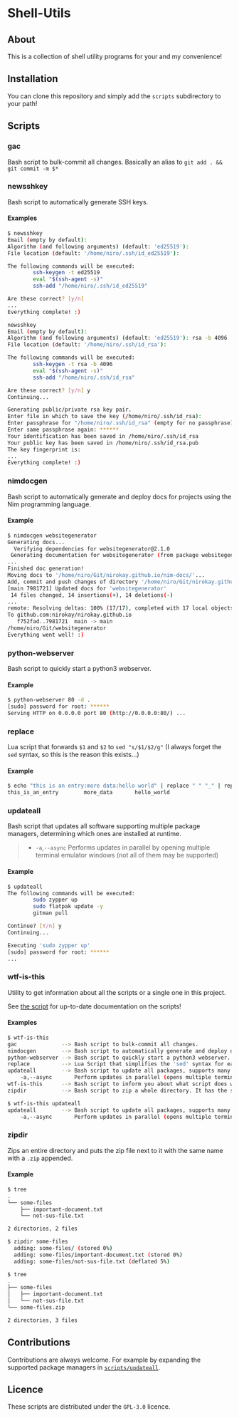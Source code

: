 # Shell-Utils

## About

This is a collection of shell utility programs for your and my convenience!

## Installation

You can clone this repository and simply add the `scripts` subdirectory to your path!

## Scripts

### gac

Bash script to bulk-commit all changes. Basically an alias to `git add . && git commit -m $*`

### newsshkey

Bash script to automatically generate SSH keys.

#### Examples

```bash
$ newsshkey
Email (empty by default): 
Algorithm (and following arguments) (default: 'ed25519'): 
File location (default: '/home/niro/.ssh/id_ed25519'): 

The following commands will be executed:
        ssh-keygen -t ed25519
        eval "$(ssh-agent -s)"
        ssh-add "/home/niro/.ssh/id_ed25519"

Are these correct? [y/n] 
...
Everything complete! :)
```

```bash
newsshkey
Email (empty by default): 
Algorithm (and following arguments) (default: 'ed25519'): rsa -b 4096
File location (default: '/home/niro/.ssh/id_rsa'): 

The following commands will be executed:
        ssh-keygen -t rsa -b 4096
        eval "$(ssh-agent -s)"
        ssh-add "/home/niro/.ssh/id_rsa"

Are these correct? [y/n] y
Continuing...

Generating public/private rsa key pair.
Enter file in which to save the key (/home/niro/.ssh/id_rsa): 
Enter passphrase for "/home/niro/.ssh/id_rsa" (empty for no passphrase): ******
Enter same passphrase again: ******
Your identification has been saved in /home/niro/.ssh/id_rsa
Your public key has been saved in /home/niro/.ssh/id_rsa.pub
The key fingerprint is:
...
Everything complete! :)
```

### nimdocgen

Bash script to automatically generate and deploy docs for projects using the Nim programming
language.

#### Example

```bash
$ nimdocgen websitegenerator
Generating docs...
  Verifying dependencies for websitegenerator@2.1.0
 Generating documentation for websitegenerator (from package websitegenerator) using doc backend
...
Finished doc generation!
Moving docs to '/home/niro/Git/nirokay.github.io/nim-docs/'...
Add, commit and push changes of directory '/home/niro/Git/nirokay.github.io/nim-docs/websitegenerator' with git? [Y/n] y
[main 7981721] Updated docs for 'websitegenerator'
 14 files changed, 14 insertions(+), 14 deletions(-)
...
remote: Resolving deltas: 100% (17/17), completed with 17 local objects.
To github.com:nirokay/nirokay.github.io
   f752fad..7981721  main -> main
/home/niro/Git/websitegenerator
Everything went well! :)
```

### python-webserver

Bash script to quickly start a python3 webserver.

#### Example

```bash
$ python-webserver 80 -d .
[sudo] password for root: ******
Serving HTTP on 0.0.0.0 port 80 (http://0.0.0.0:80/) ...
```

### replace

Lua script that forwards `$1` and `$2` to `sed "s/$1/$2/g"` (I always forget the `sed` syntax, so
this is the reason this exists...)

#### Example

```bash
$ echo "this is an entry:more data:hello world" | replace " " "_" | replace ":" "\t"
this_is_an_entry        more_data       hello_world
```

### updateall

Bash script that updates all software supporting multiple package managers, determining which
ones are installed at runtime.

> * `-a`,`--async` Performs updates in parallel by opening multiple terminal emulator windows (not all of them may be supported)

#### Example

```bash
$ updateall
The following commands will be executed:
        sudo zypper up
        sudo flatpak update -y
        gitman pull

Continue? [Y/n] y
Continuing...

Executing 'sudo zypper up'
[sudo] password for root: ******
...
```

### wtf-is-this

Utility to get information about all the scripts or a single one in this project.

See [the script](scripts/updateall) for up-to-date documentation on the scripts!

#### Examples

```bash
$ wtf-is-this
gac              --> Bash script to bulk-commit all changes.
nimdocgen        --> Bash script to automatically generate and deploy docs for projects using the Nim programming language.
python-webserver --> Bash script to quickly start a python3 webserver.
replace          --> Lua Script that simplifies the 'sed' syntax for easy character replacement.
updateall        --> Bash script to update all packages, supports many package managers.
    -a,--async       Perform updates in parallel (opens multiple terminal windows, not all are supported)
wtf-is-this      --> Bash script to inform you about what script does what... THIS is it actually!!
zipdir           --> Bash script to zip a whole directory. It has the same name with only '.zip' appended.
```

```bash
$ wtf-is-this updateall
updateall        --> Bash script to update all packages, supports many package managers.
    -a,--async       Perform updates in parallel (opens multiple terminal windows, not all are supported)
```

### zipdir

Zips an entire directory and puts the zip file next to it with the same name with a `.zip`
appended.

#### Example

```bash
$ tree
.
└── some-files
    ├── important-document.txt
    └── not-sus-file.txt

2 directories, 2 files

$ zipdir some-files
  adding: some-files/ (stored 0%)
  adding: some-files/important-document.txt (stored 0%)
  adding: some-files/not-sus-file.txt (deflated 5%)

$ tree
.
├── some-files
│   ├── important-document.txt
│   └── not-sus-file.txt
└── some-files.zip

2 directories, 3 files
```

## Contributions

Contributions are always welcome. For example by expanding the supported package managers in
[`scripts/updateall`](scripts/updateall).

## Licence

These scripts are distributed under the `GPL-3.0` licence.
